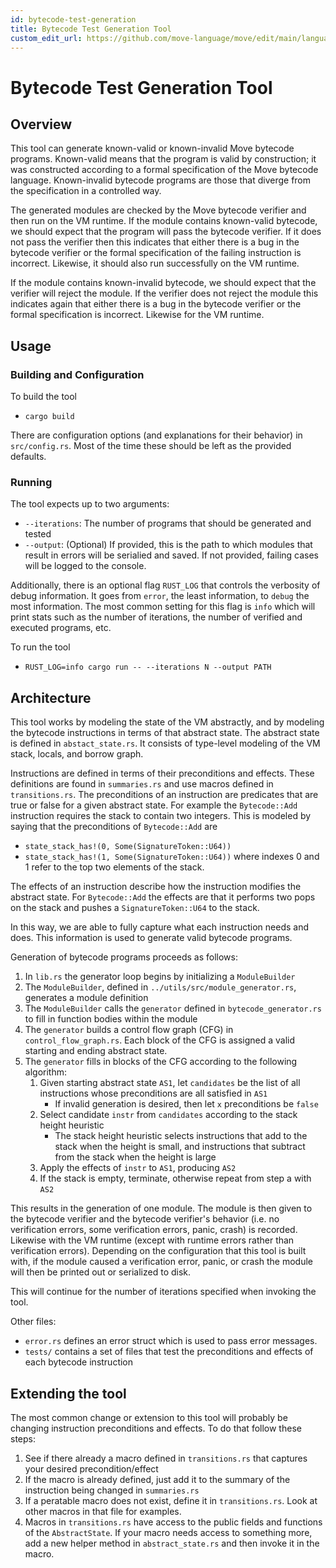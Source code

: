 ```yaml
---
id: bytecode-test-generation
title: Bytecode Test Generation Tool
custom_edit_url: https://github.com/move-language/move/edit/main/language/testing-infra/test-generation/README.md
---
```


# Bytecode Test Generation Tool

## Overview

This tool can generate known-valid or known-invalid Move bytecode programs.
Known-valid means that the program is valid by construction; it was constructed
according to a formal specification of the Move bytecode language. Known-invalid
bytecode programs are those that diverge from the specification in a controlled way.

The generated modules are checked by the Move bytecode verifier and then run on the VM runtime.
If the module contains known-valid bytecode, we should expect that the program will
pass the bytecode verifier. If it does not pass the verifier then this indicates that either
there is a bug in the bytecode verifier or the formal specification of the failing
instruction is incorrect. Likewise, it should also run successfully on the VM runtime.

If the module contains known-invalid bytecode, we should expect that the verifier will
reject the module. If the verifier does not reject the module this indicates again
that either there is a bug in the bytecode verifier or the formal specification is
incorrect. Likewise for the VM runtime.

## Usage

### Building and Configuration

To build the tool
- `cargo build`

There are configuration options (and explanations for their behavior) in `src/config.rs`.
Most of the time these should be left as the provided defaults.

### Running

The tool expects up to two arguments:
- `--iterations`: The number of programs that should be generated and tested
- `--output`: (Optional) If provided, this is the path to which modules that result in errors will be serialied and saved. If not provided, failing cases will be logged to the console.

Additionally, there is an optional flag `RUST_LOG` that controls the verbosity of debug
information. It goes from `error`, the least information, to `debug` the most information.
The most common setting for this flag is `info` which will print stats such as the number
of iterations, the number of verified and executed programs, etc.

To run the tool
- `RUST_LOG=info cargo run -- --iterations N --output PATH`

## Architecture

This tool works by modeling the state of the VM abstractly, and by modeling the bytecode
instructions in terms of that abstract state. The abstract state is defined in
`abstact_state.rs`. It consists of type-level modeling of the VM stack, locals, and borrow
graph.

Instructions are defined in terms of their preconditions and effects. These definitions are
found in `summaries.rs` and use macros defined in `transitions.rs`. The preconditions of
an instruction are predicates that are true or false for a given abstract state. For example
the `Bytecode::Add` instruction requires the stack to contain two integers. This is modeled
by saying that the preconditions of `Bytecode::Add` are
- `state_stack_has!(0, Some(SignatureToken::U64))`
- `state_stack_has!(1, Some(SignatureToken::U64))`
where indexes 0 and 1 refer to the top two elements of the stack.

The effects of an instruction describe how the instruction modifies the abstract state. For
`Bytecode::Add` the effects are that it performs two pops on the stack and pushes a
`SignatureToken::U64` to the stack.

In this way, we are able to fully capture what each instruction needs and does.
This information is used to generate valid bytecode programs.

Generation of bytecode programs proceeds as follows:
1. In `lib.rs` the generator loop begins by initializing a `ModuleBuilder`
2. The `ModuleBuilder`, defined in `../utils/src/module_generator.rs`, generates a module definition
3. The `ModuleBuilder` calls the `generator` defined in `bytecode_generator.rs` to fill in function bodies within the module
4. The `generator` builds a control flow graph (CFG) in `control_flow_graph.rs`. Each block of the CFG is assigned a valid starting and ending abstract state.
5. The `generator` fills in blocks of the CFG according to the following algorithm:
    1. Given starting abstract state `AS1`, let `candidates` be the list of all instructions whose preconditions are all satisfied in `AS1`
        - If invalid generation is desired, then let `x` preconditions be `false`
    2. Select candidate `instr` from `candidates` according to the stack height heuristic
        - The stack height heuristic selects instructions that add to the stack when the height is small, and instructions that subtract from the stack when the height is large
    3. Apply the effects of `instr` to `AS1`, producing `AS2`
    4. If the stack is empty, terminate, otherwise repeat from step a with `AS2`

This results in the generation of one module. The module is then given to the bytecode
verifier and the bytecode verifier's behavior (i.e. no verification errors, some verification
errors, panic, crash) is recorded. Likewise with the VM runtime (except with runtime errors
rather than verification errors). Depending on the configuration that this tool is built
with, if the module caused a verification error, panic, or crash the module will then be
printed out or serialized to disk.

This will continue for the number of iterations specified when invoking the tool.

Other files:
- `error.rs` defines an error struct which is used to pass error messages.
- `tests/` contains a set of files that test the preconditions and effects of each bytecode instruction

## Extending the tool

The most common change or extension to this tool will probably be changing instruction
preconditions and effects. To do that follow these steps:
1. See if there already a macro defined in `transitions.rs` that captures your desired precondition/effect
2. If the macro is already defined, just add it to the summary of the instruction being changed in `summaries.rs`
3. If a peratable macro does not exist, define it in `transitions.rs`. Look at other macros in that file for examples.
4. Macros in `transitions.rs` have access to the public fields and functions of the `AbstractState`. If your macro needs access to something more, add a new helper method in `abstract_state.rs` and then invoke it in the macro.
